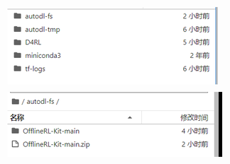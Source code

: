 ![image-20240604172442869](./directory.assets/image-20240604172442869.png)

![image-20240604172454894](./directory.assets/image-20240604172454894.png)